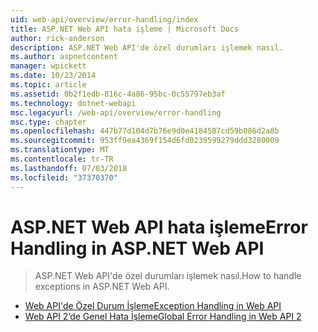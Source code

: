 ```yaml
---
uid: web-api/overview/error-handling/index
title: ASP.NET Web API hata işleme | Microsoft Docs
author: rick-anderson
description: ASP.NET Web API'de özel durumları işlemek nasıl.
ms.author: aspnetcontent
manager: wpickett
ms.date: 10/23/2014
ms.topic: article
ms.assetid: 0b2f1edb-816c-4a86-95bc-0c55797eb3af
ms.technology: dotnet-webapi
msc.legacyurl: /web-api/overview/error-handling
msc.type: chapter
ms.openlocfilehash: 447b77d104d7b76e9d0e4184507cd59b086d2a8b
ms.sourcegitcommit: 953ff9ea4369f154d6fd0239599279ddd3280009
ms.translationtype: MT
ms.contentlocale: tr-TR
ms.lasthandoff: 07/03/2018
ms.locfileid: "37370370"
---
```

<a name="error-handling-in-aspnet-web-api"></a><span data-ttu-id="2cd3c-103">ASP.NET Web API hata işleme</span><span class="sxs-lookup"><span data-stu-id="2cd3c-103">Error Handling in ASP.NET Web API</span></span>
====================
> <span data-ttu-id="2cd3c-104">ASP.NET Web API'de özel durumları işlemek nasıl.</span><span class="sxs-lookup"><span data-stu-id="2cd3c-104">How to handle exceptions in ASP.NET Web API.</span></span>


- [<span data-ttu-id="2cd3c-105">Web API'de Özel Durum İşleme</span><span class="sxs-lookup"><span data-stu-id="2cd3c-105">Exception Handling in Web API</span></span>](exception-handling.md)
- [<span data-ttu-id="2cd3c-106">Web API 2’de Genel Hata İşleme</span><span class="sxs-lookup"><span data-stu-id="2cd3c-106">Global Error Handling in Web API 2</span></span>](web-api-global-error-handling.md)
